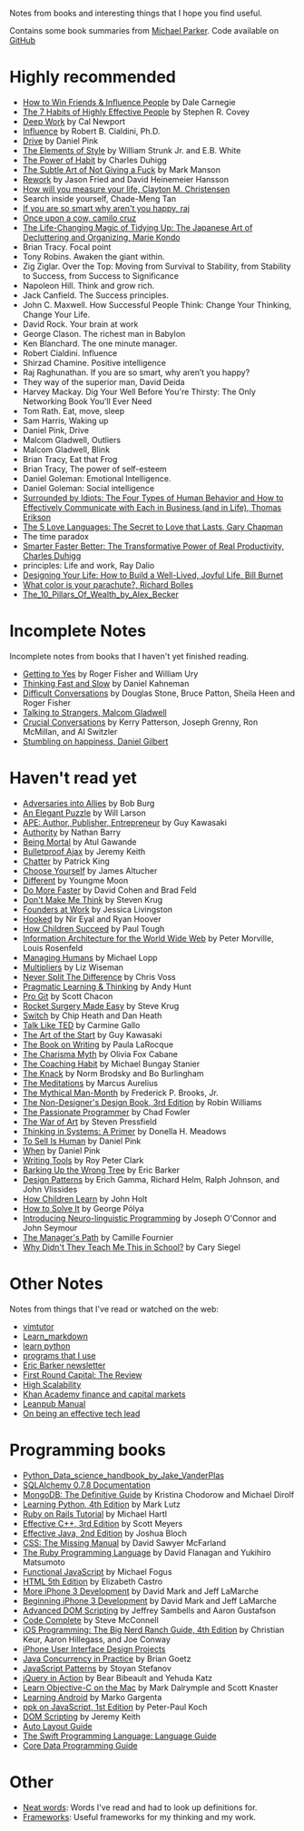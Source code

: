 Notes from books and interesting things that I hope you find useful.

Contains some book summaries from [Michael Parker](https://github.com/mgp/book-notes).
Code available on [GitHub](https://github.com/joamatab/book-notes/)

# Highly recommended

- [How to Win Friends & Influence People](how-to-win-friends-and-influence-people.markdown) by Dale Carnegie
- [The 7 Habits of Highly Effective People](the-seven-habits-of-highly-effective-people.markdown) by Stephen R. Covey
- [Deep Work](deep-work.markdown) by Cal Newport
- [Influence](influence.markdown) by Robert B. Cialdini, Ph.D.
- [Drive](drive.markdown) by Daniel Pink
- [The Elements of Style](elements-of-style.markdown) by William Strunk Jr. and E.B. White
- [The Power of Habit](the-power-of-habit.markdown) by Charles Duhigg
- [The Subtle Art of Not Giving a Fuck](the-subtle-art-of-not-giving-a-fuck.markdown) by Mark Manson
- [Rework](rework.markdown) by Jason Fried and David Heinemeier Hansson
- [How will you measure your life, Clayton M. Christensen](how_will_you_measure_your_life.md)
- Search inside yourself, Chade-Meng Tan
- [If you are so smart why aren't you happy, raj](if-you-are-so-smart-why-not-happy.md)
- [Once upon a cow, camilo cruz](once-upon-a-cow-camilo-cruz)
- [The Life-Changing Magic of Tidying Up: The Japanese Art of Decluttering and Organizing, Marie Kondo](Tidying-up-marie-kondo)
- Brian Tracy. Focal point
- Tony Robins. Awaken the giant within.
- Zig Ziglar. Over the Top: Moving from Survival to Stability, from Stability to Success, from Success to Significance
- Napoleon Hill. Think and grow rich.
- Jack Canfield. The Success principles.
- John C. Maxwell. How Successful People Think: Change Your Thinking, Change Your Life.
- David Rock. Your brain at work
- George Clason. The richest man in Babylon
- Ken Blanchard. The one minute manager.
- Robert Cialdini. Influence
- Shirzad Chamine. Positive intelligence
- Raj Raghunathan. If you are so smart, why aren’t you happy?
- They way of the superior man, David Deida
- Harvey Mackay. Dig Your Well Before You're Thirsty: The Only Networking Book You'll Ever Need
- Tom Rath. Eat, move, sleep
- Sam Harris, Waking up
- Daniel Pink, Drive
- Malcom Gladwell, Outliers
- Malcom Gladwell, Blink
- Brian Tracy, Eat that Frog
- Brian Tracy, The power of self-esteem
- Daniel Goleman: Emotional Intelligence.
- Daniel Goleman: Social intelligence
- [Surrounded by Idiots: The Four Types of Human Behavior and How to Effectively Communicate with Each in Business (and in Life), Thomas Erikson](Surrounded-by-idiots.md)
- [The 5 Love Languages: The Secret to Love that Lasts, Gary Chapman](5-love-languages-gary-chapman.md)
- The time paradox
- [Smarter Faster Better: The Transformative Power of Real Productivity, Charles Duhigg](Smarter_Faster_Better-Charles_Duhigg.md)
- principles: Life and work, Ray Dalio
- [Designing Your Life: How to Build a Well-Lived, Joyful Life, Bill Burnet](Designing_Your_Life_How_to_Build_a_Well-Lived_Joyful_Life-Bill_Burnet.md)
- [What color is your parachute?, Richard Bolles](What_color_is_your_parachute-richard-bolles.md)
- [The_10_Pillars_Of_Wealth_by_Alex_Becker](The_10_Pillars_Of_Wealth_by_Alex_Becker)

# Incomplete Notes

Incomplete notes from books that I haven't yet finished reading.

- [Getting to Yes](getting-to-yes-negotiating-agreement-without-giving-in.markdown) by Roger Fisher and William Ury
- [Thinking Fast and Slow](thinking-fast-and-slow.markdown) by Daniel Kahneman
- [Difficult Conversations](difficult-conversations.markdown) by Douglas Stone, Bruce Patton, Sheila Heen and Roger Fisher
- [Talking to Strangers, Malcom Gladwell](Talking_to_Strangers-Malcom_Gladwell.md)
- [Crucial Conversations](crucial-conversations.md) by Kerry Patterson, Joseph Grenny, Ron McMillan, and Al Switzler
- [Stumbling on happiness, Daniel Gilbert](Stumbling_on_happiness-Daniel_Gilbert)

# Haven't read yet

- [Adversaries into Allies](adversaries-into-allies.markdown) by Bob Burg
- [An Elegant Puzzle](an-elegant-puzzle.markdown) by Will Larson
- [APE: Author, Publisher, Entrepreneur](ape-author-publisher-entrepreneur.markdown) by Guy Kawasaki
- [Authority](authority.markdown) by Nathan Barry
- [Being Mortal](being-mortal.markdown) by Atul Gawande
- [Bulletproof Ajax](bulletproof-ajax.markdown) by Jeremy Keith
- [Chatter](chatter.markdown) by Patrick King
- [Choose Yourself](choose-yourself.markdown) by James Altucher
- [Different](different.markdown) by Youngme Moon
- [Do More Faster](do-more-faster.markdown) by David Cohen and Brad Feld
- [Don't Make Me Think](dont-make-me-think.markdown) by Steven Krug
- [Founders at Work](founders-at-work.markdown) by Jessica Livingston
- [Hooked](hooked-how-to-build-habit-forming-products.markdown) by Nir Eyal and Ryan Hoover
- [How Children Succeed](how-children-succeed.markdown) by Paul Tough
- [Information Architecture for the World Wide Web](information-architecture.markdown) by Peter Morville, Louis Rosenfeld
- [Managing Humans](managing-humans.markdown) by Michael Lopp
- [Multipliers](multipliers.markdown) by Liz Wiseman
- [Never Split The Difference](never-split-the-difference.markdown) by Chris Voss
- [Pragmatic Learning & Thinking](pragmatic-learning-and-thinking.markdown) by Andy Hunt
- [Pro Git](pro-git.markdown) by Scott Chacon
- [Rocket Surgery Made Easy](rocket-surgery-made-easy.markdown) by Steve Krug
- [Switch](switch-how-to-change-things-when-change-is-hard.markdown) by Chip Heath and Dan Heath
- [Talk Like TED](talk-like-ted.markdown) by Carmine Gallo
- [The Art of the Start](art-of-the-start.markdown) by Guy Kawasaki
- [The Book on Writing](the-book-on-writing.markdown) by Paula LaRocque
- [The Charisma Myth](the-charisma-myth.markdown) by Olivia Fox Cabane
- [The Coaching Habit](the-coaching-habit.markdown) by Michael Bungay Stanier
- [The Knack](the-knack.markdown) by Norm Brodsky and Bo Burlingham
- [The Meditations](the-meditations.markdown) by Marcus Aurelius
- [The Mythical Man-Month](the-mythical-man-month.markdown) by Frederick P. Brooks, Jr.
- [The Non-Designer's Design Book, 3rd Edition](the-non-designers-design-book.markdown) by Robin Williams
- [The Passionate Programmer](the-passionate-programmer.markdown) by Chad Fowler
- [The War of Art](the-war-of-art.markdown) by Steven Pressfield
- [Thinking in Systems: A Primer](thinking-in-systems-a-primer.markdown) by Donella H. Meadows
- [To Sell Is Human](to-sell-is-human.markdown) by Daniel Pink
- [When](when.markdown) by Daniel Pink
- [Writing Tools](writing-tools.markdown) by Roy Peter Clark
- [Barking Up the Wrong Tree](barking-up-the-wrong-tree.markdown) by Eric Barker
- [Design Patterns](design-patterns.markdown) by Erich Gamma, Richard Helm, Ralph Johnson, and John Vlissides
- [How Children Learn](how-children-learn.markdown) by John Holt
- [How to Solve It](how-to-solve-it.markdown) by George Pólya
- [Introducing Neuro-linguistic Programming](introducing-neuro-linguistic-programming.markdown) by Joseph O'Connor and John Seymour
- [The Manager's Path](the-managers-path.markdown) by Camille Fournier
- [Why Didn't They Teach Me This in School?](why-dont-they-teach-me-this-in-school.markdown) by Cary Siegel

# Other Notes

Notes from things that I've read or watched on the web:

- [vimtutor](vimtutor.markdown)
- [Learn_markdown](Learn_markdown)
- [learn python](https://github.com/joamatab/practical-python)
- [programs that I use](https://github.com/joamatab/dotfiles/wiki)
- [Eric Barker newsletter](eric-barker-newsletter.markdown)
- [First Round Capital: The Review](first-round-capital-the-review.markdown)
- [High Scalability](high-scalability-notes.markdown)
- [Khan Academy finance and capital markets](khan-academy-finance-and-capital-markets.markdown)
- [Leanpub Manual](leanpub-manual.markdown)
- [On being an effective tech lead](effective-tech-lead-notes.markdown)

# Programming books

- [Python_Data_science_handbook_by_Jake_VanderPlas](Python_Data_science_handbook_by_Jake_VanderPlas)
- [SQLAlchemy 0.7.8 Documentation](sqlalchemy.markdown)
- [MongoDB: The Definitive Guide](mongodb-the-definitive-guide.markdown) by Kristina Chodorow and Michael Dirolf
- [Learning Python, 4th Edition](learning-python-4th-edition.markdown) by Mark Lutz
- [Ruby on Rails Tutorial](ruby-on-rails-tutorial.markdown) by Michael Hartl
- [Effective C++, 3rd Edition](effective-c%2B%2B-3rd-edition.markdown) by Scott Meyers
- [Effective Java, 2nd Edition](effective-java-2nd-edition.markdown) by Joshua Bloch
- [CSS: The Missing Manual](css-the-missing-manual.markdown) by David Sawyer McFarland
- [The Ruby Programming Language](the-ruby-programming-language.markdown) by David Flanagan and Yukihiro Matsumoto
- [Functional JavaScript](functional-javascript.markdown) by Michael Fogus
- [HTML 5th Edition](html-5th-edition.markdown) by Elizabeth Castro
- [More iPhone 3 Development](more-iphone-3-development.markdown) by David Mark and Jeff LaMarche
- [Beginning iPhone 3 Development](beginning-iphone-3-development.markdown) by David Mark and Jeff LaMarche
- [Advanced DOM Scripting](advanced-dom-scripting.markdown) by Jeffrey Sambells and Aaron Gustafson
- [Code Complete](code-complete.markdown) by Steve McConnell
- [iOS Programming: The Big Nerd Ranch Guide, 4th Edition](ios-programming-the-big-nerd-ranch-guide-4th-edition.markdown) by Christian Keur, Aaron Hillegass, and Joe Conway
- [iPhone User Interface Design Projects](iphone-user-interface-design-projects.markdown)
- [Java Concurrency in Practice](java-concurrency-in-practice.markdown) by Brian Goetz
- [JavaScript Patterns](javascript-patterns.markdown) by Stoyan Stefanov
- [jQuery in Action](jquery-in-action.markdown) by Bear Bibeault and Yehuda Katz
- [Learn Objective-C on the Mac](learn-objective-c-on-the-mac.markdown) by Mark Dalrymple and Scott Knaster
- [Learning Android](learning-android.markdown) by Marko Gargenta
- [ppk on JavaScript, 1st Edition](ppk-on-javascript.markdown) by Peter-Paul Koch
- [DOM Scripting](dom-scripting.markdown) by Jeremy Keith
- [Auto Layout Guide](auto-layout-guide.markdown)
- [The Swift Programming Language: Language Guide](the-swift-programming-language.markdown)
- [Core Data Programming Guide](core-data-programming-guide.markdown)

# Other

- [Neat words](neat-words.markdown): Words I've read and had to look up definitions for.
- [Frameworks](frameworks.markdown): Useful frameworks for my thinking and my work.
